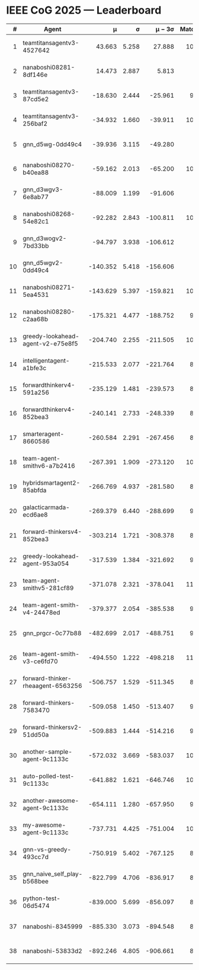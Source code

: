 # IEEE CoG 2025 — Leaderboard

| # | Agent | μ | σ | μ − 3σ | Matches | Updated |
|---:|---|---:|---:|---:|---:|---|
| 1 | teamtitansagentv3-4527642 | 43.663 | 5.258 | 27.888 | 10656 | 2025-08-31 10:19 |
| 2 | nanaboshi08281-8df146e | 14.473 | 2.887 | 5.813 | 396 | 2025-08-31 10:19 |
| 3 | teamtitansagentv3-87cd5e2 | -18.630 | 2.444 | -25.961 | 9558 | 2025-08-31 10:19 |
| 4 | teamtitansagentv3-256baf2 | -34.932 | 1.660 | -39.911 | 10574 | 2025-08-31 10:19 |
| 5 | gnn_d5wg-0dd49c4 | -39.936 | 3.115 | -49.280 | 240 | 2025-08-31 10:19 |
| 6 | nanaboshi08270-b40ea88 | -59.162 | 2.013 | -65.200 | 10460 | 2025-08-31 10:19 |
| 7 | gnn_d3wgv3-6e8ab77 | -88.009 | 1.199 | -91.606 | 278 | 2025-08-31 10:19 |
| 8 | nanaboshi08268-54e82c1 | -92.282 | 2.843 | -100.811 | 10100 | 2025-08-31 10:19 |
| 9 | gnn_d3wogv2-7bd33bb | -94.797 | 3.938 | -106.612 | 434 | 2025-08-31 10:19 |
| 10 | gnn_d5wgv2-0dd49c4 | -140.352 | 5.418 | -156.606 | 306 | 2025-08-31 10:19 |
| 11 | nanaboshi08271-5ea4531 | -143.629 | 5.397 | -159.821 | 10558 | 2025-08-31 10:19 |
| 12 | nanaboshi08280-c2aa68b | -175.321 | 4.477 | -188.752 | 9918 | 2025-08-31 10:19 |
| 13 | greedy-lookahead-agent-v2-e75e8f5 | -204.740 | 2.255 | -211.505 | 10370 | 2025-08-31 10:19 |
| 14 | intelligentagent-a1bfe3c | -215.533 | 2.077 | -221.764 | 8504 | 2025-08-31 10:19 |
| 15 | forwardthinkerv4-591a256 | -235.129 | 1.481 | -239.573 | 8499 | 2025-08-31 10:19 |
| 16 | forwardthinkerv4-852bea3 | -240.141 | 2.733 | -248.339 | 8495 | 2025-08-31 10:19 |
| 17 | smarteragent-8660586 | -260.584 | 2.291 | -267.456 | 8437 | 2025-08-31 10:19 |
| 18 | team-agent-smithv6-a7b2416 | -267.391 | 1.909 | -273.120 | 10880 | 2025-08-31 10:19 |
| 19 | hybridsmartagent2-85abfda | -266.769 | 4.937 | -281.580 | 8871 | 2025-08-31 10:19 |
| 20 | galacticarmada-ecd6ae8 | -269.379 | 6.440 | -288.699 | 9540 | 2025-08-31 10:19 |
| 21 | forward-thinkersv4-852bea3 | -303.214 | 1.721 | -308.378 | 8234 | 2025-08-31 10:19 |
| 22 | greedy-lookahead-agent-953a054 | -317.539 | 1.384 | -321.692 | 9498 | 2025-08-31 10:19 |
| 23 | team-agent-smithv5-281cf89 | -371.078 | 2.321 | -378.041 | 11060 | 2025-08-31 10:19 |
| 24 | team-agent-smith-v4-24478ed | -379.377 | 2.054 | -385.538 | 9798 | 2025-08-31 10:19 |
| 25 | gnn_prgcr-0c77b88 | -482.699 | 2.017 | -488.751 | 9370 | 2025-08-31 10:19 |
| 26 | team-agent-smith-v3-ce6fd70 | -494.550 | 1.222 | -498.218 | 11298 | 2025-08-31 10:19 |
| 27 | forward-thinker-rheaagent-6563256 | -506.757 | 1.529 | -511.345 | 8824 | 2025-08-31 10:19 |
| 28 | forward-thinkers-7583470 | -509.058 | 1.450 | -513.407 | 9640 | 2025-08-31 10:19 |
| 29 | forward-thinkersv2-51dd50a | -509.883 | 1.444 | -514.216 | 9296 | 2025-08-31 10:19 |
| 30 | another-sample-agent-9c1133c | -572.032 | 3.669 | -583.037 | 10240 | 2025-08-31 10:19 |
| 31 | auto-polled-test-9c1133c | -641.882 | 1.621 | -646.746 | 10420 | 2025-08-31 10:19 |
| 32 | another-awesome-agent-9c1133c | -654.111 | 1.280 | -657.950 | 9760 | 2025-08-31 10:19 |
| 33 | my-awesome-agent-9c1133c | -737.731 | 4.425 | -751.004 | 10340 | 2025-08-31 10:19 |
| 34 | gnn-vs-greedy-493cc7d | -750.919 | 5.402 | -767.125 | 8960 | 2025-08-31 10:19 |
| 35 | gnn_naive_self_play-b568bee | -822.799 | 4.706 | -836.917 | 8640 | 2025-08-31 10:19 |
| 36 | python-test-06d5474 | -839.000 | 5.699 | -856.097 | 8780 | 2025-08-31 10:19 |
| 37 | nanaboshi-8345999 | -885.330 | 3.073 | -894.548 | 8630 | 2025-08-31 10:19 |
| 38 | nanaboshi-53833d2 | -892.246 | 4.805 | -906.661 | 8080 | 2025-08-31 10:19 |
